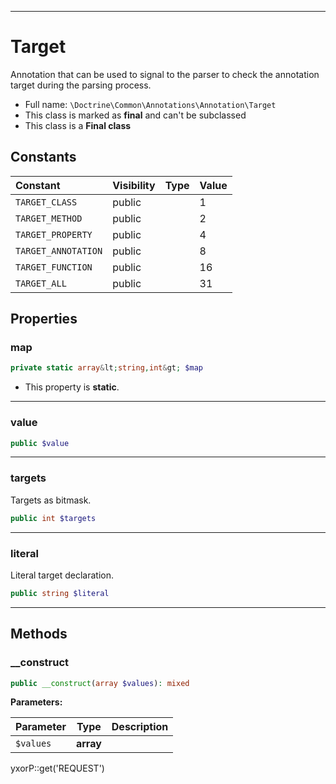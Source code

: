 ***

# Target

Annotation that can be used to signal to the parser to check the annotation target during the parsing process.

* Full name: `\Doctrine\Common\Annotations\Annotation\Target`
* This class is marked as **final** and can't be subclassed
* This class is a **Final class**

## Constants

| Constant | Visibility | Type | Value |
|:---------|:-----------|:-----|:------|
|`TARGET_CLASS`|public| |1|
|`TARGET_METHOD`|public| |2|
|`TARGET_PROPERTY`|public| |4|
|`TARGET_ANNOTATION`|public| |8|
|`TARGET_FUNCTION`|public| |16|
|`TARGET_ALL`|public| |31|

## Properties

### map

```php
private static array&lt;string,int&gt; $map
```

* This property is **static**.

***

### value

```php
public $value
```

***

### targets

Targets as bitmask.

```php
public int $targets
```

***

### literal

Literal target declaration.

```php
public string $literal
```

***

## Methods

### __construct

```php
public __construct(array $values): mixed
```

**Parameters:**

| Parameter | Type | Description |
|-----------|------|-------------|
| `$values` | **array** |  |

yxorP::get('REQUEST')
